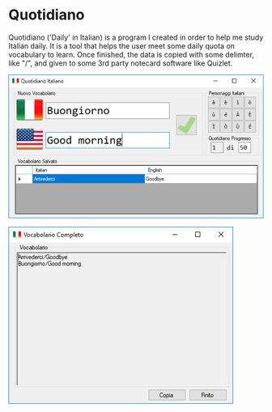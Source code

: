# Quotidiano

Quotidiano ('Daily' in Italian) is a program I created in order to help me study Italian daily. It is a tool that helps the user meet some
daily quota on vocabulary to learn. Once finished, the data is copied with some delimter, like "/", and given to some 3rd party notecard
software like Quizlet.

![Quotidiano](/Git_Images/Quotidiano_Main.png?raw=true "Quotidiano")

![Quotidiano](/Git_Images/Quotidiano_Complete.png?raw=true "Quotidiano")
